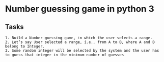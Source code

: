 # Number guessing game in python 3
## Tasks
    1. Build a Number guessing game, in which the user selects a range.
    2. Let’s say User selected a range, i.e., from A to B, where A and B belong to Integer.
    3. Some random integer will be selected by the system and the user has to guess that integer in the minimum number of guesses